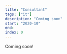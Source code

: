```yaml
---
title: "Consultant"
tags: ["it"]
description: "Coming soon"
start: "2020-10"
end: 
index: 0
---
```


Coming soon!